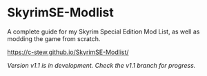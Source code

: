 # SkyrimSE-Modlist
A complete guide for my Skyrim Special Edition Mod List, as well as modding the game from scratch.

https://c-stew.github.io/SkyrimSE-Modlist/

*Version v1.1 is in development. Check the v1.1 branch for progress.*
